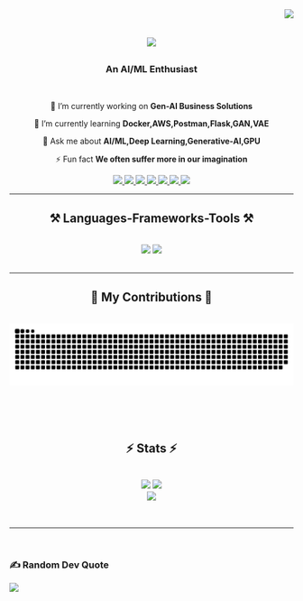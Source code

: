 <img align="right" src="https://visitor-badge.laobi.icu/badge?page_id=yashsarnaik.yashsarnaik" />

<h1 align="center">
    <img src="https://readme-typing-svg.herokuapp.com/?font=Righteous&size=35&center=true&vCenter=true&width=500&height=70&duration=4000&lines=Hi+There!+👋;+I'm+Yash+Sarnaik!;" />
</h1>

<h3 align="center">An AI/ML Enthusiast </h3>

<br/>

<div align="center">
 
 🔭 I’m currently working on **Gen-AI Business Solutions**
 
 🌱 I’m currently learning **Docker,AWS,Postman,Flask,GAN,VAE**

💬 Ask me about **AI/ML,Deep Learning,Generative-AI,GPU**

⚡ Fun fact **We often suffer more in our imagination**

 </div>

 <div align="center"> 
  <a href="mailto:yashsarnaik2303@gmail.com">
    <img src="https://img.shields.io/badge/Gmail-333333?style=for-the-badge&logo=gmail&logoColor=red" />
  </a>
  <a href="https://linkedin.com/in/yashsarnaik-23" target="_blank">
    <img src="https://img.shields.io/badge/LinkedIn-0077B5?style=for-the-badge&logo=linkedin&logoColor=white" target="_blank" />
  </a>
  <a href="https://yashsarnaik.streamlit.app" target="_blank">
     <img src="https://img.shields.io/badge/Portfolio-FF5722?style=for-the-badge&logo=todoist&logoColor=white" target="_blank" /> 
  </a>
  <a href="https://www.instagram.com/yashsarnaik23/" target="_blank">
     <img src="https://img.shields.io/badge/Instagram-E4405F?style=for-the-badge&logo=instagram&logoColor=white" target="_blank" /> 
  </a>
  <a href="https://www.snapchat.com/add/sarnaik1023?share_id=7KuIaoFjEgs&locale=en-GB" target="_blank">
     <img src="https://img.shields.io/badge/Snapchat-FFFC00?style=for-the-badge&logo=snapchat&logoColor=white" target="_blank" /> 
  </a>
   <a href="https://x.com/Yash_Sarnaik23" target="_blank">
     <img src="https://img.shields.io/badge/X-%23000000.svg?style=for-the-badge&logo=X&logoColor=white" target="_blank" /> 
  </a>
   <a href="https://www.threads.net/@yashsarnaik23" target="_blank">
     <img src="https://img.shields.io/badge/Threads-000000?style=for-the-badge&logo=Threads&logoColor=white" target="_blank" /> 
  </a>       
</div>

 <hr/>
 
<h2 align="center">⚒️ Languages-Frameworks-Tools ⚒️</h2>
<br/>
<div align="center">
    <img src="https://skillicons.dev/icons?i=git,github,python,r,mysql" />
    <img src="https://skillicons.dev/icons?i=flask,tensorflow,pytorch,anaconda,fastapi,vscode,scikitlearn,opencv,docker" /><br>
</div>

<br/>
<hr/>

<div align="center">
  <h2>🐍 My Contributions 🐍</h2>
  <br>
  <img alt="snake eating my contributions" src="https://raw.githubusercontent.com/yashsarnaik/yashsarnaik/output/github-contribution-grid-snake.svg" />
  
  <br/><br/><br/>
</div>

<h2 align="center">⚡ Stats ⚡</h2>
<br>
<div align=center>
  <img width=390 src="https://github-readme-stats.vercel.app/api?username=yashsarnaik&theme=dark&hide_border=false&include_all_commits=true&count_private=true"/>
  <img width=390 src="https://github-readme-streak-stats.herokuapp.com/?user=yashsarnaik&theme=dark&hide_border=false" />
  <br/>
  <img width=325 align="center" src="https://github-readme-stats.vercel.app/api/top-langs/?username=yashsarnaik&theme=dark&hide_border=false&include_all_commits=true&count_private=true&layout=compact" />
</div>
<br/><br/>

<hr/>

<br/>

### ✍️ Random Dev Quote
![](https://quotes-github-readme.vercel.app/api?type=horizontal&theme=radical)

